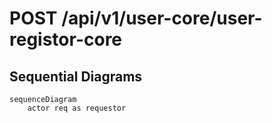 # POST /api/v1/user-core/user-registor-core

## Sequential Diagrams
```mermaid
sequenceDiagram
    actor req as requestor
     
```
